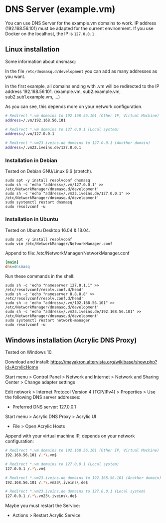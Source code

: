 # DNS Server (example.vm)

You can use DNS Server for the example.vm domains to work.
IP address (192.168.56.101) must be adapted for the current environment.
If you use Docker on the localhost, the IP is ``127.0.0.1`` .

## Linux installation

Some information about dnsmasq:

In the file ``/etc/dnsmasq.d/development`` you can add as many addresses as you want.

In the first example, all domains ending with .vm will be redirected to the IP address 192.168.56.101. (example.vm, sub2.example.vm, sub2.sub1.example.vm, ...)

As you can see, this depends more on your network configuration.

```bash
# Redirect *.vm domains to 192.168.56.101 (Other IP, Virtual Machine)
address=/.vm/192.168.56.101

# Redirect *.vm domains to 127.0.0.1 (Local system)
address=/.vm/127.0.0.1

# Redirect *.vm23.iveins.de domains to 127.0.0.1 (Another domain)
address=/.vm23.iveins.de/127.0.0.1
```

### Installation in Debian

Tested on Debian GNU/Linux 9.6 (stretch).

```Shell
sudo apt -y install resolvconf dnsmasq
sudo sh -c 'echo "address=/.vm/127.0.0.1" >> /etc/NetworkManager/dnsmasq.d/development'
sudo sh -c 'echo "address=/.vm23.iveins.de/127.0.0.1" >> /etc/NetworkManager/dnsmasq.d/development'
sudo systemctl restart dnsmasq
sudo resolvconf -u
```

### Installation in Ubuntu

Tested on Ubuntu Desktop 16.04 & 18.04.

```Shell
sudo apt -y install resolvconf
sudo vim /etc/NetworkManager/NetworkManager.conf
```

Append to file: /etc/NetworkManager/NetworkManager.conf

```ini
[main]
dns=dnsmasq
```

Run these commands in the shell:

```Shell
sudo sh -c 'echo "nameserver 127.0.1.1" >> /etc/resolvconf/resolv.conf.d/head'
sudo sh -c 'echo "nameserver 8.8.8.8" >> /etc/resolvconf/resolv.conf.d/head'
sudo sh -c 'echo "address=/.vm/192.168.56.101" >> /etc/NetworkManager/dnsmasq.d/development'
sudo sh -c 'echo "address=/.vm23.iveins.de/192.168.56.101" >> /etc/NetworkManager/dnsmasq.d/development'
sudo systemctl restart network-manager
sudo resolvconf -u
```

## Windows installation (Acrylic DNS Proxy)

Tested on Windows 10.

Download and install: https://mayakron.altervista.org/wikibase/show.php?id=AcrylicHome

Start menu > Control Panel > Network and Internet > Network and Sharing Center > Change adapter settings

Edit network > Internet Protocol Version 4 (TCP/IPv4) > Properties > Use the following DNS server addresses:

* Preferred DNS server: 127.0.0.1

Start menu > Acrylic DNS Proxy > Acrylic UI

* File > Open Acrylic Hosts

Append with your virtual machine IP, depends on your network configuration:

```bash
# Redirect *.vm domains to 192.168.56.101 (Other IP, Virtual Machine)
192.168.56.101 /.*\.vm$

# Redirect *.vm domains to 127.0.0.1 (Local system)
127.0.0.1 /.*\.vm$

# Redirect *.vm23.iveins.de domains to 192.168.56.101 (Another domain)
192.168.56.101 /.*\.vm23\.iveins\.de$

# Redirect *.vm23.iveins.de domains to 127.0.0.1 (Local system)
127.0.0.1 /.*\.vm23\.iveins\.de$
```

Maybe you must restart the Service:

* Actions > Restart Acrylic Service
